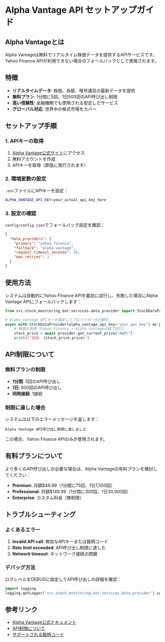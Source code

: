 # Alpha Vantage API セットアップガイド

## Alpha Vantageとは

Alpha Vantageは無料でリアルタイム株価データを提供するAPIサービスです。Yahoo Finance APIが利用できない場合のフォールバックとして使用されます。

## 特徴

- **リアルタイムデータ**: 株価、為替、暗号通貨の最新データを提供
- **無料プラン**: 1分間に5回、1日500回のAPI呼び出し制限
- **高い信頼性**: 金融機関でも使用される安定したサービス
- **グローバル対応**: 世界中の株式市場をカバー

## セットアップ手順

### 1. APIキーの取得

1. [Alpha Vantage公式サイト](https://www.alphavantage.co/support/#api-key)にアクセス
2. 無料アカウントを作成
3. APIキーを取得（即座に発行されます）

### 2. 環境変数の設定

`.env`ファイルにAPIキーを設定：

```bash
ALPHA_VANTAGE_API_KEY=your_actual_api_key_here
```

### 3. 設定の確認

`config/config.json`でフォールバック設定を確認：

```json
{
  "data_providers": {
    "primary": "yahoo_finance",
    "fallback": "alpha_vantage",
    "request_timeout_seconds": 30,
    "max_retries": 3
  }
}
```

## 使用方法

システムは自動的にYahoo Finance APIを最初に試行し、失敗した場合にAlpha Vantage APIにフォールバックします：

```python
from src.stock_monitoring_bot.services.data_provider import StockDataProvider

# Alpha Vantage APIキーを指定してプロバイダーを初期化
async with StockDataProvider(alpha_vantage_api_key="your_api_key") as provider:
    # 株価を取得（Yahoo Finance → Alpha Vantageの順で試行）
    stock_price = await provider.get_current_price("AAPL")
    print(f"価格: {stock_price.price}")
```

## API制限について

### 無料プランの制限

- **1分間**: 5回のAPI呼び出し
- **1日**: 500回のAPI呼び出し
- **同時接続**: 1接続

### 制限に達した場合

システムは以下のエラーメッセージを返します：

```
Alpha Vantage API呼び出し制限に達しました
```

この場合、Yahoo Finance APIのみが使用されます。

## 有料プランについて

より多くのAPI呼び出しが必要な場合は、Alpha Vantageの有料プランを検討してください：

- **Premium**: 月額$49.99（1分間に75回、1日7,500回）
- **Professional**: 月額$149.99（1分間に300回、1日30,000回）
- **Enterprise**: カスタム料金（無制限）

## トラブルシューティング

### よくあるエラー

1. **Invalid API call**: 無効なAPIキーまたは銘柄コード
2. **Rate limit exceeded**: API呼び出し制限に達した
3. **Network timeout**: ネットワーク接続の問題

### デバッグ方法

ログレベルをDEBUGに設定してAPI呼び出しの詳細を確認：

```python
import logging
logging.getLogger('src.stock_monitoring_bot.services.data_provider').setLevel(logging.DEBUG)
```

## 参考リンク

- [Alpha Vantage公式ドキュメント](https://www.alphavantage.co/documentation/)
- [API制限について](https://www.alphavantage.co/support/#support)
- [サポートされる銘柄コード](https://www.alphavantage.co/query?function=LISTING_STATUS&apikey=demo)